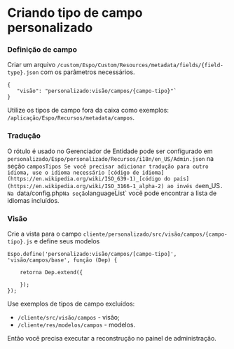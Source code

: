 # Criando tipo de campo personalizado

### Definição de campo

Criar um arquivo `/custom/Espo/Custom/Resources/metadata/fields/{field-type}.json` com os parâmetros necessários.
```
{
   "visão": "personalizado:visão/campos/{campo-tipo}"`
}
```

Utilize os tipos de campo fora da caixa como exemplos: `/aplicação/Espo/Recursos/metadata/campos`.
 
### Tradução

O rótulo é usado no Gerenciador de Entidade pode ser configurado em `personalizado/Espo/personalizado/Recursos/i18n/en_US/Admin.json` na seção `camposTipos
Se você precisar adicionar tradução para outro idioma, use o idioma necessário [código de idioma](https://en.wikipedia.org/wiki/ISO_639-1)_[código do país](https://en.wikipedia.org/wiki/ISO_3166-1_alpha-2) ao invés de`en_US`. Na `data/config.php` Na seção `languageList` você pode encontrar a lista de idiomas incluídos.

### Visão

Crie a vista para o campo `cliente/personalizado/src/visão/campos/{campo-tipo}.js` e define seus modelos
```
Espo.define('personalizado:visão/campos/[campo-tipo]', 'visão/campos/base', função (Dep) {
    
    retorna Dep.extend({
        
    });
});
```

Use exemplos de tipos de campo excluídos:
- `/cliente/src/visão/campos` - visão;
- `/cliente/res/modelos/campos` - modelos.

Então você precisa executar a reconstrução no painel de administração.

